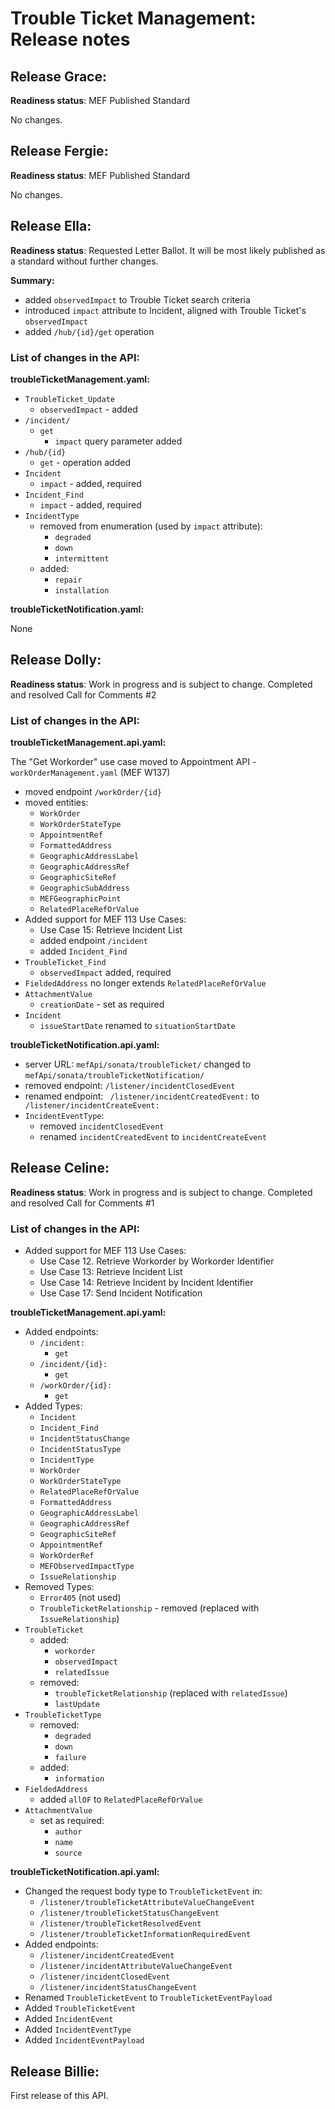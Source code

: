 # Trouble Ticket Management: Release notes

## Release Grace:

**Readiness status**: MEF Published Standard

No changes.

## Release Fergie:

**Readiness status**: MEF Published Standard

No changes.

## Release Ella:

**Readiness status**: Requested Letter Ballot. It will be most likely published as a standard without further changes.

**Summary:** 

- added `observedImpact` to Trouble Ticket search criteria
- introduced `impact` attribute to Incident, aligned with Trouble Ticket's `observedImpact`
- added `/hub/{id}/get` operation

### List of changes in the API:

**troubleTicketManagement.yaml:**

- `TroubleTicket_Update`
  - `observedImpact` - added
- `/incident/`
  - `get`
    - `impact` query parameter added
- `/hub/{id}`
  - `get` - operation added
- `Incident`
  - `impact` - added, required
- `Incident_Find`
  - `impact` - added, required
- `IncidentType`
  - removed from enumeration (used by `impact` attribute):
    - `degraded`
    - `down`
    - `intermittent`
  - added:
    - `repair`
    - `installation`

**troubleTicketNotification.yaml:**

None

## Release Dolly:

**Readiness status**: Work in progress and is subject to change. Completed and
resolved Call for Comments #2

### List of changes in the API:

**troubleTicketManagement.api.yaml:**

The "Get Workorder" use case moved to Appointment API - `workOrderManagement.yaml` (MEF W137)

- moved endpoint `/workOrder/{id}`
- moved entities:
  - `WorkOrder`
  - `WorkOrderStateType`
  - `AppointmentRef`
  - `FormattedAddress`
  - `GeographicAddressLabel`
  - `GeographicAddressRef`
  - `GeographicSiteRef`
  - `GeographicSubAddress`
  - `MEFGeographicPoint`
  - `RelatedPlaceRefOrValue`
- Added support for MEF 113 Use Cases:
  - Use Case 15: Retrieve Incident List
  - added endpoint `/incident`
  - added `Incident_Find`
- `TroubleTicket_Find`
  - `observedImpact` added, required
- `FieldedAddress` no longer extends `RelatedPlaceRefOrValue`
- `AttachmentValue`
  - `creationDate` - set as required
- `Incident`
  - `issueStartDate` renamed to `situationStartDate`

**troubleTicketNotification.api.yaml:**

- server URL: `mefApi/sonata/troubleTicket/` changed to `mefApi/sonata/troubleTicketNotification/`
- removed endpoint:  `/listener/incidentClosedEvent`
- renamed endpoint: ` /listener/incidentCreatedEvent:` to ` /listener/incidentCreateEvent:`
- `IncidentEventType`:
  - removed `incidentClosedEvent`
  - renamed `incidentCreatedEvent` to `incidentCreateEvent`

## Release Celine:

**Readiness status**: Work in progress and is subject to change. Completed and
resolved Call for Comments #1

### List of changes in the API:

- Added support for MEF 113 Use Cases:
  - Use Case 12. Retrieve Workorder by Workorder Identifier
  - Use Case 13: Retrieve Incident List
  - Use Case 14: Retrieve Incident by Incident Identifier
  - Use Case 17: Send Incident Notification

**troubleTicketManagement.api.yaml:**

- Added endpoints:
  - `/incident:`
    - `get`
  - `/incident/{id}:`
    - `get`
  - `/workOrder/{id}:`
    - `get`
- Added Types:
  - `Incident`
  - `Incident_Find`
  - `IncidentStatusChange`
  - `IncidentStatusType`
  - `IncidentType`
  - `WorkOrder`
  - `WorkOrderStateType`
  - `RelatedPlaceRefOrValue`
  - `FormattedAddress`
  - `GeographicAddressLabel`
  - `GeographicAddressRef`
  - `GeographicSiteRef`
  - `AppointmentRef`
  - `WorkOrderRef`
  - `MEFObservedImpactType`
  - `IssueRelationship`
- Removed Types:
  - `Error405` (not used)
  - `TroubleTicketRelationship` - removed (replaced with `IssueRelationship`)
- `TroubleTicket`
  - added:
    - `workorder`
    - `observedImpact`
    - `relatedIssue`
  - removed:
    - `troubleTicketRelationship` (replaced with `relatedIssue`)
    - `lastUpdate`
- `TroubleTicketType`
  - removed:
    - `degraded`
    - `down`
    - `failure`
  - added:
    - `information`
- `FieldedAddress`
  - added `allOF` to `RelatedPlaceRefOrValue`
- `AttachmentValue`
  - set as required:
    - `author`
    - `name`
    - `source`

**troubleTicketNotification.api.yaml:**

- Changed the request body type to `TroubleTicketEvent` in:
  - `/listener/troubleTicketAttributeValueChangeEvent`
  - `/listener/troubleTicketStatusChangeEvent`
  - `/listener/troubleTicketResolvedEvent`
  - `/listener/troubleTicketInformationRequiredEvent`
- Added endpoints:
  - `/listener/incidentCreatedEvent`
  - `/listener/incidentAttributeValueChangeEvent`
  - `/listener/incidentClosedEvent`
  - `/listener/incidentStatusChangeEvent`
- Renamed `TroubleTicketEvent` to `TroubleTicketEventPayload`
- Added `TroubleTicketEvent`
- Added `IncidentEvent`
- Added `IncidentEventType`
- Added `IncidentEventPayload`

## Release Billie:

First release of this API.
